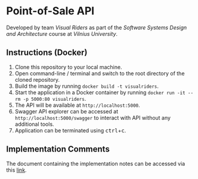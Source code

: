 # Point-of-Sale API

Developed by team *Visual Riders* as part of the *Software Systems Design and Architecture* course at *Vilnius University*.

## Instructions (Docker)

1. Clone this repository to your local machine.
2. Open command-line / terminal and switch to the root directory of the cloned repository.
3. Build the image by running `docker build -t visualriders`.
4. Start the application in a Docker container by running `docker run -it --rm -p 5000:80 visualriders`.
5. The API will be available at `http://localhost:5000`.
6. Swagger API explorer can be accessed at `http://localhost:5000/swagger` to interact with API without any additional tools.
7. Application can be terminated using <kbd>ctrl</kbd>+<kbd>c</kbd>.

## Implementation Comments

The document containing the implementation notes can be accessed via this [link](https://docs.google.com/document/d/1ERJ4or-BeRQ0o01XR_Wg8BIqWtosbP_sm9AhNG6SI6M/edit?usp=sharing).